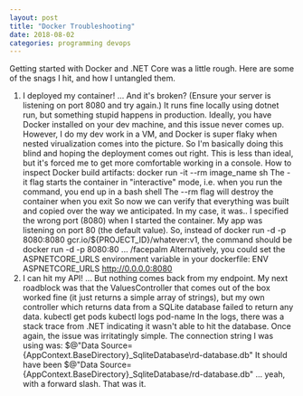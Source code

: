 ```yaml
---
layout: post
title: "Docker Troubleshooting"
date: 2018-08-02
categories: programming devops
---
```

Getting started with Docker and .NET Core was a little rough. Here are some of the snags I hit, and how I untangled them.
1. I deployed my container! ... And it's broken? (Ensure your server is listening on port 8080 and try again.)
    It runs fine locally using dotnet run, but something stupid happens in production. Ideally, you have Docker installed on your dev machine, and this issue never comes up. However, I do my dev work in a VM, and Docker is super flaky when nested virualization comes into the picture. So I'm basically doing this blind and hoping the deployment comes out right. This is less than ideal, but it's forced me to get more comfortable working in a console.
        How to inspect Docker build artifacts: docker run -it --rm image_name sh
            The -it flag starts the container in "interactive" mode, i.e. when you run the command, you end up in a bash shell
            The --rm flag will destroy the container when you exit
        So now we can verify that everything was built and copied over the way we anticipated. In my case, it was..
    I specified the wrong port (8080) when I started the container. My app was listening on port 80 (the default value).
        So, instead of docker run -d -p 8080:8080 gcr.io/${PROJECT_ID}/whatever:v1, the command should be docker run -d -p 8080:80 ...
    /facepalm
        Alternatively, you could set the ASPNETCORE_URLS environment variable in your dockerfile: ENV ASPNETCORE_URLS http://0.0.0.0:8080
2. I can hit my API! ... But nothing comes back from my endpoint.
    My next roadblock was that the ValuesController that comes out of the box worked fine (it just returns a simple array of strings), but my own controller which returns data from a SQLite database failed to return any data.
    kubectl get pods
    kubectl logs pod-name
        In the logs, there was a stack trace from .NET indicating it wasn't able to hit the database. Once again, the issue was irritatingly simple. The connection string I was using was: $@"Data Source={AppContext.BaseDirectory}_SqliteDatabase\rd-database.db"
        It should have been $@"Data Source={AppContext.BaseDirectory}_SqliteDatabase/rd-database.db"
        ... yeah, with a forward slash. That was it.
